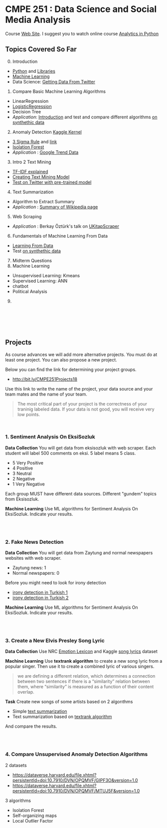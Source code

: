 # CMPE 251 : Data Science and Social Media Analysis

Course [Web Site](https://ects.bilgi.edu.tr/Course/Detail?catalog_courseId=3803945). I suggest you to watch online course [Analytics in Python](https://courses.edx.org/courses/course-v1:ColumbiaX+BAMM.101x+2T2017/course/)


## Topics Covered So Far

0. Introduction
 - [Python](http://nbviewer.jupyter.org/github/uzay00/CMPE251/blob/master/Lecture1%20and%202/Very%20First%20Lecture%20%20-%20Python%20Programming.ipynb) and [Libraries](http://nbviewer.jupyter.org/github/uzay00/CMPE251/blob/master/Lecture%204/Pandas%20Functions%20and%20Outlier%20removal%20in%20Python%20using%20IQR%20rule.ipynb)
 - [Machine Learning](http://nbviewer.jupyter.org/github/uzay00/CMPE251/blob/master/Lecture1%20and%202/byoyo2018-giris-1.ipynb)
 - Data Science: [Getting Data From Twitter](http://nbviewer.jupyter.org/github/uzay00/CMPE251/blob/master/Lecture%203/Intro%202%20Twitter%20Data%20Analysis.ipynb)
1. Compare Basic Machine Learning Algorithms
 - LinearRegression
 - [LogisticRegression](http://nbviewer.jupyter.org/github/uzay00/CMPE251/blob/master/Lecture%204/Titanic.ipynb)
 - Decision Tree
 - _Application_: [Introduction](http://nbviewer.jupyter.org/github/uzay00/CMPE251/blob/master/Lecture%204/Intro%20to%20ML.ipynb) and test and compare different algorithms [on synthethic data](http://nbviewer.jupyter.org/github/uzay00/CMPE251/blob/master/Lecture6/Compare%20ML%20algorithms.ipynb)
 
 
2. Anomaly Detection [Kaggle Kernel](https://www.kaggle.com/pavansanagapati/anomaly-detection-credit-card-fraud-analysis)
 - [3 Sigma Rule](http://nbviewer.jupyter.org/github/uzay00/CMPE251/blob/master/Lecture%204/9%20-%20Simple%20Anomaly%20Detector%20in%20Real%20Time.ipynb) and [link](http://nbviewer.jupyter.org/github/uzay00/CMPE251/blob/master/Lecture%204/Normal%20Distribution%20and%203%20Sigma%20Rule.ipynb)
 - [Isolation Forest](http://nbviewer.jupyter.org/github/uzay00/CMPE251/blob/master/Lecture6/Isolation%20Forest.ipynb)
 - _Application_ : [Google Trend Data](https://trends.google.com.tr/trends/explore?date=today%205-y&geo=TR&q=darbe)

3. Intro 2 Text Mining
 - [TF-IDF explained](http://nbviewer.jupyter.org/github/uzay00/CMPE251/blob/master/Lecture5/TF-IDF/TF-IDF%20Explained.ipynb)
 - [Creating Text Mining Model](http://nbviewer.jupyter.org/github/uzay00/CMPE251/blob/master/Lecture5/Intro2TextMining/1-Create%20Text%20Mining%20Model.ipynb)
 - [Test on Twitter with pre-trained model](http://nbviewer.jupyter.org/github/uzay00/CMPE251/blob/master/Lecture5/Intro2TextMining/2-Test%20predefined%20model%20on%20a%20new%20data.ipynb)

4. Text Summarization
 - Algorithm to Extract Summary
 - _Application_ : [Summary of Wikipedia page](http://nbviewer.jupyter.org/github/uzay00/CMPE251/blob/master/Lecture7/Text%20summarization/Text%20Summarization.ipynb)
 
5. Web Scraping
 - _Application_ : Berkay Öztürk's talk on [UKitapScraper](https://github.com/ozturkberkay/UKitapScraper)
 
6. Fundamentals of Machine Learning From Data
- [Learning From Data](http://nbviewer.jupyter.org/github/uzay00/CMPE251/blob/master/Lecture1%20and%202/yapayzekapdf.pdf)
- Test [on synthethic data](http://nbviewer.jupyter.org/github/uzay00/CMPE251/blob/master/Lecture6/Compare%20ML%20algorithms.ipynb)

7. Midterm Questions
8. Machine Learning
 - Unsupervised Learning: Kmeans
 - Supervised Learning: ANN
 - chatbot
 - Political Analysis
9.


<br><br><br><br> 
## Projects

As course advances we will add more alternative projects. You must do at least one project. You can also propose a new project. 


Below you can find the link for determining your project groups.
 - http://bit.ly/CMPE251Projects18
 
Use this link to write the name of the project, your data source and your team mates and the name of your team.

> The most critical part of your project is the correctness of your traninig labeled data. If your data is not good, you will receive very low points. 

<br>

### 1. Sentiment Analysis On EksiSozluk

__Data Collection__
You will get data from eksisozluk with web scraper. Each student will label 500 comments on eksi. 5 label means 5 class.
 - 5 Very Positive
 - 4 Positive
 - 3 Neutral
 - 2 Negative
 - 1 Very Negative
 
Each group MUST have different data sources. Different "gundem" topics from Eksisozluk.
 
 __Machine Learning__
 Use ML algorithms for Sentiment Analysis On EksiSozluk. Indicate your results.
 
 <br><br>
 ### 2. Fake News Detection
 
__Data Collection__
You will get data from Zaytung and normal newspapers websites with web scraper. 

 - Zaytung news: 1
 - Normal newspapers: 0

Before you might need to look for irony detection
 - [irony detection in Turkish 1](http://ceur-ws.org/Vol-2201/UYMS_2018_paper_1.pdf) 
 - [irony detection in Turkish 2](http://etd.lib.metu.edu.tr/upload/12617981/index.pdf)
 
 __Machine Learning__
 Use ML algorithms for Sentiment Analysis On EksiSozluk. Indicate your results.
 
 <br><br>
 ### 3. Create a New Elvis Presley Song Lyric
 __Data Collection__
Use NRC [Emotion Lexicon](https://saifmohammad.com/WebPages/nrc-vad.html) and Kaggle [song lyrics](https://www.kaggle.com/mousehead/songlyrics) dataset

 
 __Machine Learning__
Use __textrank algorithm__ to create a new song lyric from a popular singer. 
Then use it to create a combined lyric of various singers.

> we are defining a different relation, which determines a connection between two sentences if there is a “similarity” relation between them, where “similarity” is measured as a function of their content overlap.

__Task__ Create new songs of some artists based on 2 algorıthms
 - Simple [text summarization](http://nbviewer.jupyter.org/github/uzay00/CMPE251/blob/master/Lecture7/Text%20summarization/Text%20Summarization.ipynb)
 - Text summarization based on [textrank algorithm](https://web.eecs.umich.edu/~mihalcea/papers/mihalcea.emnlp04.pdf)
 
And compare the results.


 <br><br> 
 ### 4. Compare Unsupervised Anomaly Detection Algorithms
2 datasets
 - https://dataverse.harvard.edu/file.xhtml?persistentId=doi:10.7910/DVN/OPQMVF/GIPF3O&version=1.0
 - https://dataverse.harvard.edu/file.xhtml?persistentId=doi:10.7910/DVN/OPQMVF/MTUJ5F&version=1.0
 
3 algorithms
 - Isolation Forest
 - Self-organizing maps
 - Local Outlier Factor


